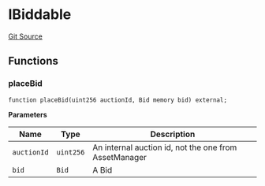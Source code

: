 # IBiddable
[Git Source](https://github.com/larrythecucumber321/protocol/blob/aabf2c9d4120808940fb3be9193cb66ea71ac351/contracts/plugins/mocks/GnosisMock.sol)


## Functions
### placeBid


```solidity
function placeBid(uint256 auctionId, Bid memory bid) external;
```
**Parameters**

|Name|Type|Description|
|----|----|-----------|
|`auctionId`|`uint256`|An internal auction id, not the one from AssetManager|
|`bid`|`Bid`|A Bid|


